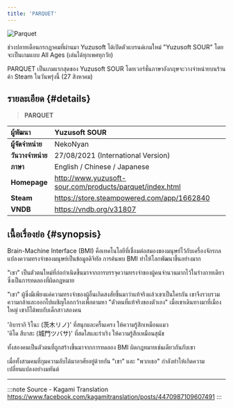 ```yaml
---
title: 'PARQUET'
---
```


![Parquet](https://res.cloudinary.com/kagamiweb/image/upload/v1631554033/visualnovel/preview/parquet.jpg)

ช่วงปลายเดือนกรกฎาคมที่ผ่านมา Yuzusoft ได้เปิดตัวแบรนด์เกมใหม่ "Yuzusoft SOUR" โดยจะเป็นเกมแบบ All Ages (เล่นได้ทุกเพศทุกวัย)

PARQUET เป็นเกมแรกสุดของ Yuzusoft SOUR โดยเวอร์ชั่นภาษาอังกฤษจะวางจำหน่ายบนร้านค้า Steam ในวันพรุ่งนี้ (27 สิงหาคม)

## รายละเอียด {#details}

> **PARQUET**  

| ผู้พัฒนา | Yuzusoft SOUR |
| :---- | :---- |
| **ผู้จัดจำหน่าย** | NekoNyan |
| **วันวางจำหน่าย** | 27/08/2021 (International Version) |
| **ภาษา** | English / Chinese / Japanese |
| **Homepage** | http://www.yuzusoft-sour.com/products/parquet/index.html |
| **Steam** | https://store.steampowered.com/app/1662840 |
| **VNDB** | https://vndb.org/v31807 |

## เนื้อเรื่องย่อ {#synopsis}

Brain-Machine Interface (BMI) คือเทคโนโลยีที่เชื่อมต่อสมองของมนุษย์ไว้กับเครื่องจักรกล แปลงความทรงจำของมนุษย์เป็นข้อมูลดิจิทัล การค้นพบ BMI ทำให้โลกพัฒนาขึ้นอย่างมาก

"เขา" เป็นตัวตนใหม่ที่ก่อกำเนิดขึ้นมาจากการบรรจุความทรงจำของผู้คนจำนวนมากไว้ในร่างกายเดียว ซึ่งเป็นการทดลองที่ผิดกฎหมาย

"เขา" ผู้ซึ่งมีเพียงแค่ความทรงจำของผู้อื่นเกิดสงสัยขึ้นมาว่าแท้จริงแล้วเขาเป็นใครกัน เขาจึงรวบรวมความกล้าและออกไปเผชิญโลกกว้างเพื่อตามหา "ตัวตนที่แท้จริงของตัวเอง"
เมื่อเขาเดินทางมาที่เมืองใหญ่ เขาก็ได้พบกับเด็กสาวสองคน

'อิบารากิ ริโนะ (茨木リノ)' ที่สนุกและครื้นเครง ให้ความรู้สึกเหมือนแมว  
'คิโด สึบาสะ (城門ツバサ)' ที่สดใสและร่าเริง ให้ความรู้สึกเหมือนสุนัข

ทั้งสองคนเป็นตัวตนที่ถูกสร้างขึ้นมาจากการทดลอง BMI ผิดกฎหมายเช่นเดียวกันกับเขา

เมื่อทั้งสามคนที่กุมความลับได้มาอาศัยอยู่ด้วยกัน "เขา" และ "พวกเธอ" กำลังทำให้เกิดความเปลี่ยนแปลงอย่างมหันต์

---
:::note Source - Kagami Translation
https://www.facebook.com/kagamitranslation/posts/4470987109607491
:::